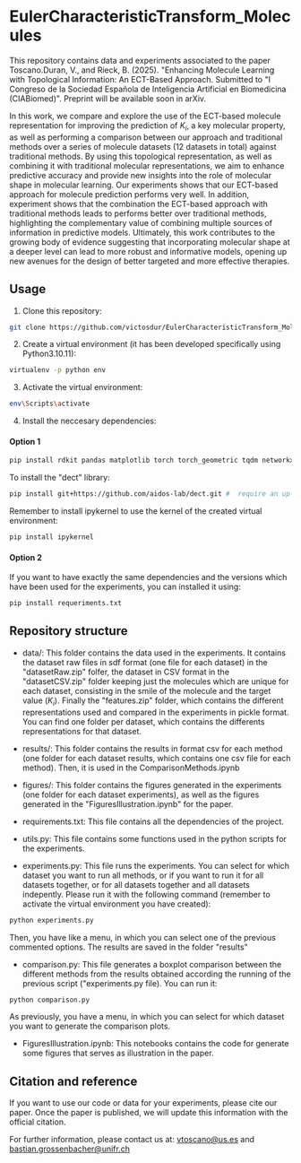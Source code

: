 # EulerCharacteristicTransform_Molecules
This repository contains data and experiments associated to the paper Toscano.Duran, V., and Rieck, B. (2025). "Enhancing Molecule Learning with Topological Information: An ECT-Based Approach. Submitted to "I Congreso de la Sociedad Española de Inteligencia Artificial en Biomedicina (CIABiomed)". Preprint will be available soon in arXiv.

In this work, we compare and explore the use of the ECT-based molecule representation for improving the prediction of $K_i$, a key molecular property, as well as performing a comparison between our approach and traditional methods over a series of molecule datasets (12 datasets in total) against traditional methods. By using this topological representation, as well as combining it with traditional molecular representations, we aim to enhance predictive accuracy and provide new insights into the role of molecular shape in molecular learning. Our experiments shows that our ECT-based approach for molecule prediction performs very well. In addition, experiment shows that the combination the ECT-based approach with traditional methods leads to performs better over traditional methods, highlighting the complementary value of combining multiple sources of information in predictive models. Ultimately, this work contributes to the growing body of evidence suggesting that incorporating molecular shape at a deeper level can lead to more robust and informative models, opening up new avenues for the design of better targeted and more effective therapies.


## Usage

1) Clone this repository:

```bash
git clone https://github.com/victosdur/EulerCharacteristicTransform_Molecules.git
```

2) Create a virtual environment (it has been developed specifically using Python3.10.11):

```bash
virtualenv -p python env
```

3) Activate the virtual environment:

```bash
env\Scripts\activate
```

4) Install the neccesary dependencies:

#### Option 1

```bash
pip install rdkit pandas matplotlib torch torch_geometric tqdm networkx seaborn xgboost scikit-learn questionary
```

To install the "dect" library:

```bash
pip install git+https://github.com/aidos-lab/dect.git #  require an up-to-date installation of PyTorch, either with (pip install torch torchvision torchaudio --index-url https://download.pytorch.org/whl/cu126) or without (pip install torch) CUDA support: 
```

Remember to install ipykernel to use the kernel of the created virtual environment:

```bash
pip install ipykernel
```

#### Option 2

If you want to have exactly the same dependencies and the versions which have been used for the experiments, you can installed it using:

```bash
pip install requeriments.txt
```

## Repository structure

- data/: This folder contains the data used in the experiments. It contains the dataset raw files in sdf format (one file for each dataset) in the "datasetRaw.zip" folfer, the dataset in CSV format in the "datasetCSV.zip" folder keeping just the molecules which are unique for each dataset, consisting in the smile of the molecule and the target value ($K_i$). Finally the "features.zip" folder, which contains the different representations used and compared in the experiments in pickle format. You can find one folder per dataset, which contains the differents representations for that dataset.

- results/: This folder contains the results in format csv for each method (one folder for each dataset results, which contains one csv file for each method). Then, it is used in the ComparisonMethods.ipynb

- figures/: This folder contains the figures generated in the experiments (one folder for each dataset experiments), as well as the figures generated in the "FiguresIllustration.ipynb" for the paper.

- requirements.txt: This file contains all the dependencies of the project.

- utils.py: This file contains some functions used in the python scripts for the experiments.

- experiments.py: This file runs the experiments. You can select for which dataset you want to run all methods, or if you want to run it for all datasets together, or for all datasets together and all datasets indepently. Please run it with the following command (remember to activate the virtual environment you have created):

```bash
python experiments.py
```

Then, you have like a menu, in which you can select one of the previous commented options. The results are saved in the folder "results"

- comparison.py: This file generates a boxplot comparison between the different methods from the results obtained according the running of the previous script ("experiments.py file). You can run it:

```bash
python comparison.py
```
As previously, you have a menu, in which you can select for which dataset you want to generate the comparison plots.

- FiguresIllustration.ipynb: This notebooks contains the code for generate some figures that serves as illustration in the paper.

## Citation and reference

If you want to use our code or data for your experiments, please cite our paper. Once the paper is published, we will update this information with the official citation.

For further information, please contact us at: vtoscano@us.es and bastian.grossenbacher@unifr.ch
